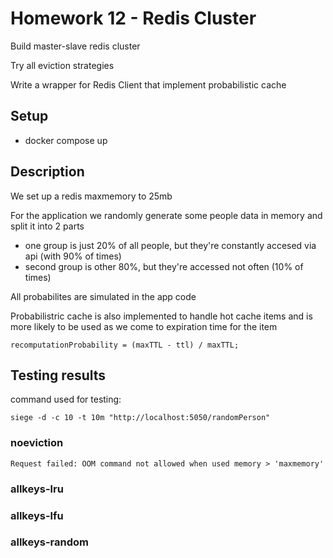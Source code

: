 # Homework 12 - Redis Cluster 

Build master-slave redis cluster

Try all eviction strategies

Write a wrapper for Redis Client that implement probabilistic cache 

## Setup 

- docker compose up

## Description

We set up a redis maxmemory to 25mb

For the application we randomly generate some people data in memory and split it into 2 parts

- one group is just 20% of all people, but they're constantly accesed via api (with 90% of times)
- second group is other 80%, but they're accessed not often (10% of times)

All probabilites are simulated in the app code

Probabilistric cache is also implemented to handle hot cache items and is more likely to be used as we come to expiration time for the item

```
recomputationProbability = (maxTTL - ttl) / maxTTL;
```

## Testing results

command used for testing:

```
siege -d -c 10 -t 10m "http://localhost:5050/randomPerson"
```

### noeviction

`Request failed: OOM command not allowed when used memory > 'maxmemory'`

### allkeys-lru

### allkeys-lfu

### allkeys-random